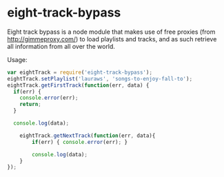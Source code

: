 # eight-track-bypass

Eight track bypass is a node module that makes use of free proxies (from http://gimmeproxy.com/) to load playlists and tracks, and as such retrieve all information from all over the world.

Usage:
```Javascript
var eightTrack = require('eight-track-bypass');
eightTrack.setPlaylist('lauraws', 'songs-to-enjoy-fall-to');
eightTrack.getFirstTrack(function(err, data) {
  if(err) {
    console.error(err);
    return;
  }

  console.log(data);

	eightTrack.getNextTrack(function(err, data){
		if(err) { console.error(err); }

		console.log(data);
	}
});
```

